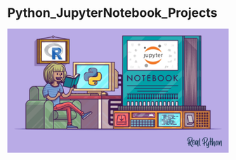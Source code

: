 # Python_JupyterNotebook_Projects
![image](https://github.com/mayankgondia1027/Python_JupyterNotebook_MultipleProjects/blob/main/JupyterNotebook%20Python.webp?raw=true)
